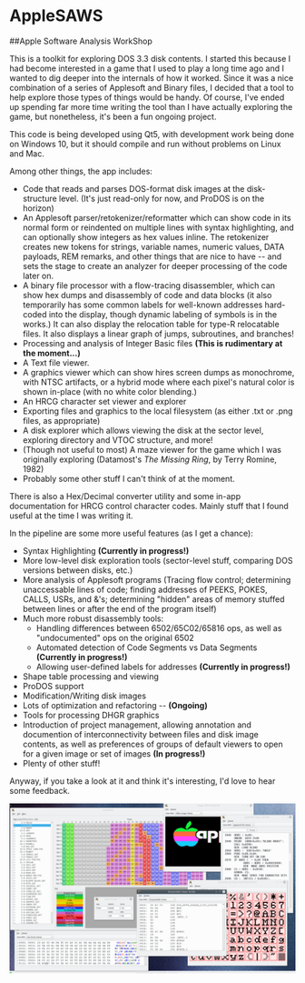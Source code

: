 # AppleSAWS
##Apple Software Analysis WorkShop

This is a toolkit for exploring DOS 3.3 disk contents. I started this because I had become interested in a game that I used to play a long time ago and I wanted to dig deeper into the internals of how it worked. Since it was a nice combination of a series of Applesoft and Binary files, I decided that a tool to help explore those types of things would be handy. Of course, I've ended up spending far more time writing the tool than I have actually exploring the game, but nonetheless, it's been a fun ongoing project.

This code is being developed using Qt5, with development work being done on Windows 10, but it should compile and run without problems on Linux and Mac.

Among other things, the app includes:
* Code that reads and parses DOS-format disk images at the disk-structure level. (It's just read-only for now, and ProDOS is on the horizon)
* An Applesoft parser/retokenizer/reformatter which can show code in its normal form or reindented on multiple lines with syntax highlighting, and can optionally show integers as hex values inline. The retokenizer creates new tokens for strings, variable names, numeric values, DATA payloads, REM remarks, and other things that are nice to have -- and sets the stage to create an analyzer for deeper processing of the code later on.
* A binary file processor with a flow-tracing disassembler, which can show hex dumps and disassembly of code and data blocks (it also temporarily has some common labels for well-known addresses hard-coded into the display, though dynamic labeling of symbols is in the works.) It can also display the relocation table for type-R relocatable files.  It also displays a linear graph of jumps, subroutines, and branches!
* Processing and analysis of Integer Basic files **(This is rudimentary at the moment...)**
* A Text file viewer.
* A graphics viewer which can show hires screen dumps as monochrome, with NTSC artifacts, or a hybrid mode where each pixel's natural color is shown in-place (with no white color blending.)
* An HRCG character set viewer and explorer
* Exporting files and graphics to the local filesystem (as either .txt or .png files, as appropriate)
* A disk explorer which allows viewing the disk at the sector level, exploring directory and VTOC structure, and more!
* (Though not useful to most) A maze viewer for the game which I was originally exploring (Datamost's *The Missing Ring*, by Terry Romine, 1982)
* Probably some other stuff I can't think of at the moment.

There is also a Hex/Decimal converter utility and some in-app documentation for HRCG control character codes. Mainly stuff that I found useful at the time I was writing it.

In the pipeline are some more useful features (as I get a chance):
* Syntax Highlighting **(Currently in progress!)**
* More low-level disk exploration tools (sector-level stuff, comparing DOS versions between disks, etc.)
* More analysis of Applesoft programs (Tracing flow control; determining unaccessable lines of code; finding addresses of PEEKS, POKES, CALLS, USRs, and &'s; determining "hidden" areas of memory stuffed between lines or after the end of the program itself)
* Much more robust disassembly tools:
  * Handling differences between 6502/65C02/65816 ops, as well as "undocumented" ops on the original 6502
  * Automated detection of Code Segments vs Data Segments **(Currently in progress!)**
  * Allowing user-defined labels for addresses **(Currently in progress!)**
* Shape table processing and viewing
* ProDOS support
* Modification/Writing disk images
* Lots of optimization and refactoring -- **(Ongoing)**
* Tools for processing DHGR graphics
* Introduction of project management, allowing annotation and documention of interconnectivity between files and disk image contents, as well as preferences of groups of default viewers to open for a given image or set of images **(In progress!)**
* Plenty of other stuff!

Anyway, if you take a look at it and think it's interesting, I'd love to hear some feedback.

![Screenshot](/image/AppleSAWS_screenshot.png)
    
